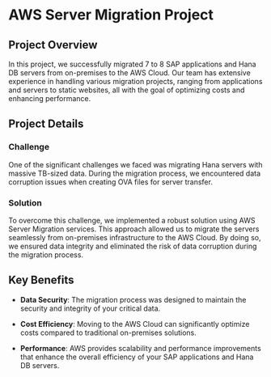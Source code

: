 # AWS Server Migration Project

## Project Overview

In this project, we successfully migrated 7 to 8 SAP applications and Hana DB servers from on-premises to the AWS Cloud. Our team has extensive experience in handling various migration projects, ranging from applications and servers to static websites, all with the goal of optimizing costs and enhancing performance.

## Project Details

### Challenge

One of the significant challenges we faced was migrating Hana servers with massive TB-sized data. During the migration process, we encountered data corruption issues when creating OVA files for server transfer.

### Solution

To overcome this challenge, we implemented a robust solution using AWS Server Migration services. This approach allowed us to migrate the servers seamlessly from on-premises infrastructure to the AWS Cloud. By doing so, we ensured data integrity and eliminated the risk of data corruption during the migration process.

## Key Benefits

- **Data Security**: The migration process was designed to maintain the security and integrity of your critical data.

- **Cost Efficiency**: Moving to the AWS Cloud can significantly optimize costs compared to traditional on-premises solutions.

- **Performance**: AWS provides scalability and performance improvements that enhance the overall efficiency of your SAP applications and Hana DB servers.


